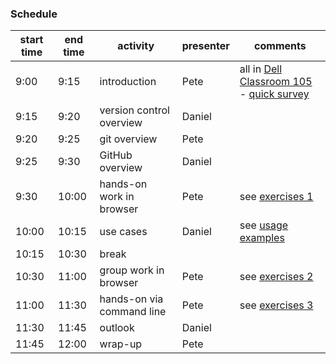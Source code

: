 ### Schedule

|start time|	end time	|activity	|presenter|	comments|
|-----------|-----------|----------|--------|----------|
|9:00|	9:15	|introduction|	Pete|	all in [Dell Classroom 105](http://its.virginia.edu/labs/listFacDetail.php?room_id=275) - [quick survey](student-pre-survey.tsv)|
|9:15|	9:20	|version control overview	|Daniel||	
|9:20	|9:25|	git overview|	Pete||	
|9:25	|9:30	|GitHub overview	|Daniel||	
|9:30	|10:00	|hands-on work in browser|	Pete|	see [exercises 1](https://github.com/UVA-DSI/git-intro/blob/master/exercises_1.md)|
|10:00	|10:15|	use cases|	Daniel	| see [usage examples](https://github.com/UVA-DSI/git-intro/blob/master/usage-examples.md)|
|10:15	|10:30	|break|||		
|10:30	|11:00	|group work in browser	|Pete	|see [exercises 2](https://github.com/UVA-DSI/git-intro/blob/master/exercises_2.md)|
|11:00	|11:30	|hands-on via command line|	Pete|	see [exercises 3](https://github.com/UVA-DSI/git-intro/blob/master/exercises_3.md)|
|11:30	|11:45	|outlook|	Daniel||	
|11:45	|12:00	|wrap-up	|Pete||	
